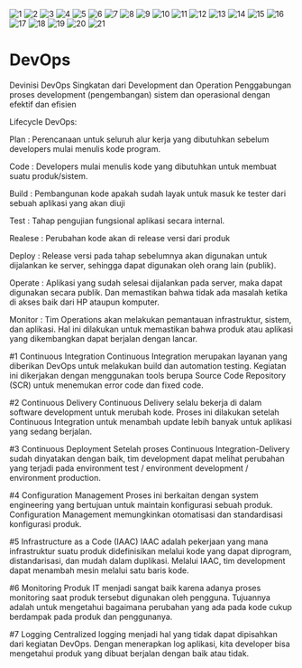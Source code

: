 ![1](https://github.com/mahesajf/devops17-dumbways-mahesa/assets/135594496/599f06ce-fd63-4e99-bd07-e5ffce5c7df2)
![2](https://github.com/mahesajf/devops17-dumbways-mahesa/assets/135594496/d1ac5c48-b63d-415b-8c99-dd7c72eab1f9)
![3](https://github.com/mahesajf/devops17-dumbways-mahesa/assets/135594496/80890902-2408-441d-81a1-554abf997e58)
![4](https://github.com/mahesajf/devops17-dumbways-mahesa/assets/135594496/32332ee6-b0cd-491f-898a-badf82bef709)
![5](https://github.com/mahesajf/devops17-dumbways-mahesa/assets/135594496/ed77ec3b-ec0e-4861-9dd6-5d1eda0f3551)
![6](https://github.com/mahesajf/devops17-dumbways-mahesa/assets/135594496/62511366-2263-4454-94d3-01fcbd5c7168)
![7](https://github.com/mahesajf/devops17-dumbways-mahesa/assets/135594496/8795e506-ac40-4794-8b56-b57b983719a5)
![8](https://github.com/mahesajf/devops17-dumbways-mahesa/assets/135594496/a98c72d1-ac01-4ab5-84b9-f162e77dbb21)
![9](https://github.com/mahesajf/devops17-dumbways-mahesa/assets/135594496/58d03624-a12b-4ab3-a93c-bdb08fa41ff1)
![10](https://github.com/mahesajf/devops17-dumbways-mahesa/assets/135594496/27bbaca5-28f6-4855-9cf2-3dd85f84261c)
![11](https://github.com/mahesajf/devops17-dumbways-mahesa/assets/135594496/e2c49bf1-e86c-49a1-87b5-3df6c3ed5deb)
![12](https://github.com/mahesajf/devops17-dumbways-mahesa/assets/135594496/62f52286-0de9-4fe8-b79e-c6b9a4df10a0)
![13](https://github.com/mahesajf/devops17-dumbways-mahesa/assets/135594496/6613826e-5b9d-433d-9bab-9f0977e089bc)
![14](https://github.com/mahesajf/devops17-dumbways-mahesa/assets/135594496/474a6d55-89a8-465a-99a4-5a61f214d1c2)
![15](https://github.com/mahesajf/devops17-dumbways-mahesa/assets/135594496/aebfeab6-767c-4fec-8f28-b7a0ee936be3)
![16](https://github.com/mahesajf/devops17-dumbways-mahesa/assets/135594496/6256250d-a212-43e2-8892-5389d6c26946)
![17](https://github.com/mahesajf/devops17-dumbways-mahesa/assets/135594496/5ee12d8d-b212-4f46-a6a3-77cdf25d4708)
![18](https://github.com/mahesajf/devops17-dumbways-mahesa/assets/135594496/509b5de8-6398-4bdd-a9cc-958bbd1a7a23)
![19](https://github.com/mahesajf/devops17-dumbways-mahesa/assets/135594496/7533e784-85aa-49d6-b4ec-229823c98d05)
![20](https://github.com/mahesajf/devops17-dumbways-mahesa/assets/135594496/8d54c3e7-997f-45a9-856c-2bb974b36075)
![21](https://github.com/mahesajf/devops17-dumbways-mahesa/assets/135594496/204b683c-8e43-4f9d-a51d-c6b9738ba80b)
# DevOps

Devinisi DevOps Singkatan dari Development dan Operation Penggabungan proses development (pengembangan) sistem dan operasional dengan efektif dan efisien


Lifecycle DevOps:


Plan : Perencanaan untuk seluruh alur kerja yang dibutuhkan sebelum developers mulai menulis kode program.

Code : Developers mulai menulis kode yang dibutuhkan untuk membuat suatu produk/sistem.

Build : Pembangunan kode apakah sudah layak untuk masuk ke tester dari sebuah aplikasi yang akan diuji

Test : Tahap pengujian fungsional aplikasi secara internal.

Realese : Perubahan kode akan di release versi dari produk

Deploy : Release versi pada tahap sebelumnya akan digunakan untuk dijalankan ke server, sehingga dapat digunakan oleh orang lain (publik).

Operate : Aplikasi yang sudah selesai dijalankan pada server, maka dapat digunakan secara publik. Dan memastikan bahwa tidak ada masalah ketika di akses baik dari HP ataupun komputer.

Monitor : Tim Operations akan melakukan pemantauan infrastruktur, sistem, dan aplikasi. Hal ini dilakukan untuk memastikan bahwa produk atau aplikasi yang dikembangkan dapat berjalan dengan lancar.




#1 Continuous Integration Continuous Integration merupakan layanan yang diberikan DevOps untuk melakukan build dan automation testing. Kegiatan ini dikerjakan dengan menggunakan tools berupa Source Code Repository (SCR) untuk menemukan error code dan fixed code.

#2 Continuous Delivery Continuous Delivery selalu bekerja di dalam software development untuk merubah kode. Proses ini dilakukan setelah Continuous Integration untuk menambah update lebih banyak untuk aplikasi yang sedang berjalan.

#3 Continuous Deployment Setelah proses Continuous Integration-Delivery sudah dinyatakan dengan baik, tim development dapat melihat perubahan yang terjadi pada environment test / environment development / environment production.

#4 Configuration Management Proses ini berkaitan dengan system engineering yang bertujuan untuk maintain konfigurasi sebuah produk. Configuration Management memungkinkan otomatisasi dan standardisasi konfigurasi produk.

#5 Infrastructure as a Code (IAAC) IAAC adalah pekerjaan yang mana infrastruktur suatu produk didefinisikan melalui kode yang dapat diprogram, distandarisasi, dan mudah dalam duplikasi. Melalui IAAC, tim development dapat menambah mesin melalui satu baris kode.

#6 Monitoring Produk IT menjadi sangat baik karena adanya proses monitoring saat produk tersebut digunakan oleh pengguna. Tujuannya adalah untuk mengetahui bagaimana perubahan yang ada pada kode cukup berdampak pada produk dan penggunanya.

#7 Logging Centralized logging menjadi hal yang tidak dapat dipisahkan dari kegiatan DevOps. Dengan menerapkan log aplikasi, kita developer bisa mengetahui produk yang dibuat berjalan dengan baik atau tidak.
